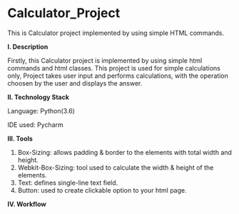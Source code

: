 # Calculator_Project

This is Calculator project implemented by using simple HTML commands.


**I. Description**

Firstly, this Calculator project is implemented by using simple html commands and html classes. This project is used for simple calculations only, Project takes user 
input and performs calculations, with the operation choosen by the user and displays the answer. 


**II. Technology Stack**

Language: Python(3.6)

IDE used: Pycharm


**III. Tools**

1. Box-Sizing: allows padding & border to the elements with total width and height.
2. Webkit-Box-Sizing: tool used to calculate the width & height of the elements.
3. Text: defines single-line text field.
4. Button: used to create clickable option to your html page.

**IV. Workflow**

